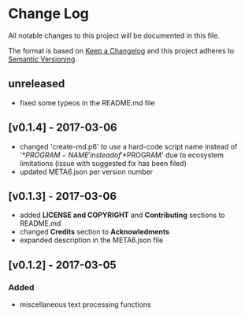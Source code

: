 # Change Log
All notable changes to this project will be documented in this file.

The format is based on [Keep a Changelog](http://keepachangelog.com/)
and this project adheres to [Semantic Versioning](http://semver.org/).

## unreleased
- fixed some typeos in the README.md file

## [v0.1.4] - 2017-03-06
- changed 'create-md.p6' to use a hard-code script name instead of
  '$*PROGRAM-NAME' instead of '$*PROGRAM' due to ecosystem limitations
  (issue with suggested fix has been filed)
- updated META6.json per version number

## [v0.1.3] - 2017-03-06
- added **LICENSE and COPYRIGHT** and **Contributing** sections to
  README.md
- changed **Credits** section to **Acknowledments**
- expanded description in the META6.json file

## [v0.1.2] - 2017-03-05
### Added
- miscellaneous text processing functions

